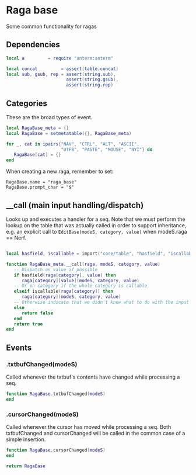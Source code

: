 # Raga base

Some common functionality for ragas

## Dependencies

```lua
local a         = require "anterm:anterm"

local concat         = assert(table.concat)
local sub, gsub, rep = assert(string.sub),
                       assert(string.gsub),
                       assert(string.rep)
```
## Categories

These are the broad types of event.

```lua
local RagaBase_meta = {}
local RagaBase = setmetatable({}, RagaBase_meta)

for _, cat in ipairs{"NAV", "CTRL", "ALT", "ASCII",
                     "UTF8", "PASTE", "MOUSE", "NYI"} do
   RagaBase[cat] = {}
end
```

When creating a new raga, remember to set:
```lua-example
RagaBase.name = "raga_base"
RagaBase.prompt_char = "$"
```
## __call (main input handling/dispatch)

Looks up and executes a handler for a seq. Note that we must perform the
lookup on the table that was actually called in order to support inheritance,
e.g. an explicit call to ``EditBase(modeS, category, value)`` when
modeS.raga == Nerf.

```lua

local hasfield, iscallable = import("core/table", "hasfield", "iscallable")

function RagaBase_meta.__call(raga, modeS, category, value)
   -- Dispatch on value if possible
   if hasfield(raga[category], value) then
      raga[category][value](modeS, category, value)
   -- Or on category if the whole category is callable
   elseif iscallable(raga[category]) then
      raga[category](modeS, category, value)
   -- Otherwise indicate that we didn't know what to do with the input
   else
      return false
   end
   return true
end

```
## Events

### <Raga>.txtbufChanged(modeS)

Called whenever the txtbuf's contents have changed while processing a seq.

```lua
function RagaBase.txtbufChanged(modeS)
end
```
### <Raga>.cursorChanged(modeS)

Called whenever the cursor has moved while processing a seq.
Both txtbufChanged and cursorChanged will be called in the
common case of a simple insertion.

```lua
function RagaBase.cursorChanged(modeS)
end
```
```lua
return RagaBase
```
